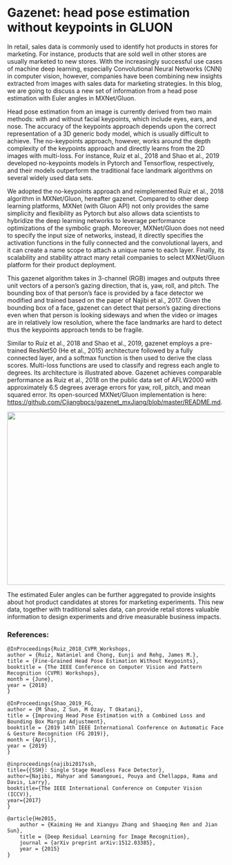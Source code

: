 # Gazenet: head pose estimation without keypoints in GLUON

In retail, sales data is commonly used to identify hot products in stores for marketing. For instance, products that are sold well in other stores are usually marketed to new stores. With the increasingly successful use cases of machine deep learning, especially Convolutional Neural Networks (CNN) in computer vision, however, companies have been combining new insights extracted from images with sales data for marketing strategies. In this blog, we are going to discuss a new set of information from a head pose estimation with Euler angles in MXNet/Gluon.

Head pose estimation from an image is currently derived from two main methods: with and without facial keypoints, which include eyes, ears, and nose. The accuracy of the keypoints approach depends upon the correct representation of a 3D generic body model, which is usually difficult to achieve. The no-keypoints approach, however, works around the depth complexity of the keypoints approach and directly learns from the 2D images with multi-loss. For instance, Ruiz et al., 2018 and Shao et al., 2019 developed no-keypoints models in Pytorch and Tensorflow, respectively, and their models outperform the traditional face landmark algorithms on several widely used data sets.

We adopted the no-keypoints approach and reimplemented Ruiz et al., 2018 algorithm in MXNet/Gluon, hereafter gazenet. Compared to other deep learning platforms, MXNet (with Gluon API) not only provides the same simplicity and flexibility as Pytorch but also allows data scientists to hybridize the deep learning networks to leverage performance optimizations of the symbolic graph. Moreover, MXNet/Gluon does not need to specify the input size of networks, instead, it directly specifies the activation functions in the fully connected and the convolutional layers, and it can create a name scope to attach a unique name to each layer. Finally, its scalability and stability attract many retail companies to select MXNet/Gluon platform for their product deployment.

This gazenet algorithm takes in 3-channel (RGB) images and outputs three unit vectors of a person’s gazing direction, that is, yaw, roll, and pitch. The bounding box of that person’s face is provided by a face detector we modified and trained based on the paper of Najibi et al., 2017. Given the bounding box of a face, gazenet can detect that person’s gazing directions even when that person is looking sideways and when the video or images are in relatively low resolution, where the face landmarks are hard to detect thus the keypoints approach tends to be fragile.

Similar to Ruiz et al., 2018 and Shao et al., 2019, gazenet employs a pre-trained ResNet50 (He et al., 2015) architecture followed by a fully connected layer, and a softmax function is then used to derive the class scores. Multi-loss functions are used to classify and regress each angle to degrees. Its architecture is illustrated above. Gazenet achieves comparable performance as Ruiz et al., 2018 on the public data set of AFLW2000 with approximately 6.5 degrees average errors for yaw, roll, pitch, and mean squared error. Its open-sourced MXNet/Gluon implementation is here: https://github.com/Cjiangbpcs/gazenet_mxJiang/blob/master/README.md. 

<img src="./gazenet_architecture.png" width="600" height="400" />

The estimated Euler angles can be further aggregated to provide insights about hot product candidates at stores for marketing experiments. This new data, together with traditional sales data, can provide retail stores valuable information to design experiments and drive measurable business impacts.

### References:

```
@InProceedings{Ruiz_2018_CVPR_Workshops,
author = {Ruiz, Nataniel and Chong, Eunji and Rehg, James M.},
title = {Fine-Grained Head Pose Estimation Without Keypoints},
booktitle = {The IEEE Conference on Computer Vision and Pattern Recognition (CVPR) Workshops},
month = {June},
year = {2018}
}
```

```
@InProceedings{Shao_2019_FG,
author = {M Shao, Z Sun, M Ozay, T Okatani},
title = {Improving Head Pose Estimation with a Combined Loss and Bounding Box Margin Adjustment},
booktitle = {2019 14th IEEE International Conference on Automatic Face & Gesture Recognition (FG 2019)},
month = {April},
year = {2019}
}
```

```
@inproceedings{najibi2017ssh,
title={{SSH}: Single Stage Headless Face Detector},
author={Najibi, Mahyar and Samangouei, Pouya and Chellappa, Rama and Davis, Larry},
booktitle={The IEEE International Conference on Computer Vision (ICCV)},
year={2017}
}

@article{He2015,
	author = {Kaiming He and Xiangyu Zhang and Shaoqing Ren and Jian Sun},
	title = {Deep Residual Learning for Image Recognition},
	journal = {arXiv preprint arXiv:1512.03385},
	year = {2015}
}
```

